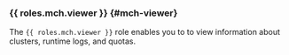 ### {{ roles.mch.viewer }} {#mch-viewer}

The `{{ roles.mch.viewer }}` role enables you to to view information about clusters, runtime logs, and quotas.

